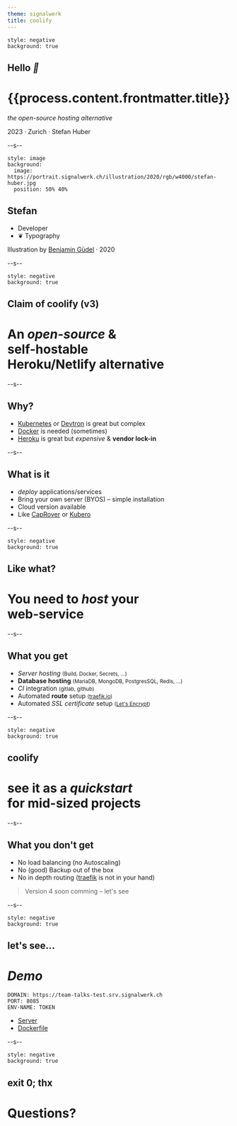 ```yaml
---
theme: signalwerk
title: coolify
---
```


```fm
style: negative
background: true
```

## Hello _👋_

# {{process.content.frontmatter.title}}

_the open-source hosting alternative_

<footer>

2023 · Zurich · Stefan Huber

</footer>

--s--

```fm
style: image
background:
  image: https://portrait.signalwerk.ch/illustration/2020/rgb/w4000/stefan-huber.jpg
  position: 50% 40%
```

## Stefan

<div class="box box--w40p box--bottom box--white box--padding small">

- Developer
- ❦ Typography

</div>

<footer class="footer--right">

Illustration by [Benjamin Güdel](http://www.guedel.biz/) · 2020

</footer>

--s--

```fm
style: negative
background: true
```

## Claim of coolify (v3)

# An _open-source_ & <br>**self-hostable** <br>Heroku/Netlify alternative

--s--

## Why?

- [Kubernetes](https://kubernetes.io/) or [Devtron](https://devtron.ai/) is great but complex
- [Docker](https://www.docker.com/) is needed (sometimes)
- [Heroku](https://www.heroku.com/) is great but _expensive_ & **vendor lock-in**

--s--

## What is it

- _deploy_ applications/services
- Bring your own server (BYOS) – simple installation
- Cloud version available
- Like [CapRover](https://caprover.com/) or [Kubero](https://www.kubero.dev/)

--s--

```fm
style: negative
background: true
```

## Like what?

# You need to _host_ your <br>**web-service**

--s--

## What you get

- _Server hosting_ <small>(Build, Docker, Secrets, …)</small>
- **Database hosting** <small>(MariaDB, MongoDB, PostgresSQL, Redis, …)</small>
- _CI_ integration <small>(gitlab, github)</small>
- Automated **route** setup <small>([traefik.io](https://traefik.io/))</small>
- Automated _SSL certificate_ setup <small>([Let's Encrypt](https://letsencrypt.org/))</small>

--s--

```fm
style: negative
background: true
```

## coolify

# see it as a *quickstart* <br>for **mid-sized** projects

--s--

## What you don't get

- No load balancing (no Autoscaling)
- No (good) Backup out of the box
- No in depth routing ([traefik](https://traefik.io/) is not in your hand)

> Version 4 soon comming – let's see

--s--

```fm
style: negative
background: true
```

## let's see...

# *Demo*


```
DOMAIN: https://team-talks-test.srv.signalwerk.ch
PORT: 8085
ENV-NAME: TOKEN
```

* [Server](https://github.com/signalwerk/coolify.demo/blob/main/index.js)
* [Dockerfile](https://github.com/signalwerk/coolify.demo/blob/main/Dockerfile)


--s--

```fm
style: negative
background: true
```

## exit 0; thx

# Questions?
